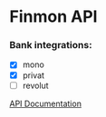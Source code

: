 # Finmon API

### Bank integrations:
- [x] mono
- [x] privat
- [ ] revolut 

[ API Documentation ](https://documenter.getpostman.com/view/12474862/UVR5rUXr) 
